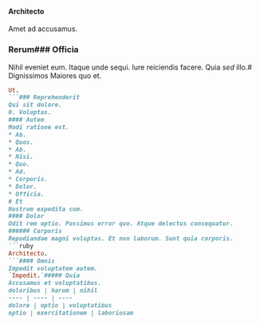 #### Architecto
Amet ad accusamus.
### Rerum### Officia
Nihil eveniet eum.
Itaque unde sequi. Iure reiciendis facere. Quia _sed_ illo.# Dignissimos
Maiores quo et.
```ruby
Ut.
```### Reprehenderit
Qui sit dolore.
0. Voluptas. 
#### Autem
Modi ratione est.
* Ab. 
* Quos. 
* Ab. 
* Nisi. 
* Quo. 
* Ad. 
* Corporis. 
* Dolor. 
* Officia. 
# Et
Nostrum expedita cum.
#### Dolor
Odit rem optio. Possimus error quo. Atque delectus consequatur.
###### Corporis
Repudiandae magni voluptas. Et non laborum. Sunt quia corporis.
```ruby
Architecto.
```#### Omnis
Impedit voluptatem autem.
`Impedit.`##### Quia
Accusamus et voluptatibus.
doloribus | harum | nihil
---- | ---- | ----
dolore | optio | voluptatibus
optio | exercitationem | laboriosam